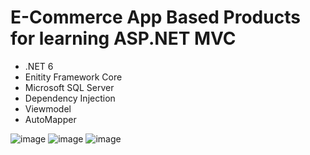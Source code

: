 # E-Commerce App Based Products for learning ASP.NET MVC

- .NET 6
- Enitity Framework Core
- Microsoft SQL Server
- Dependency Injection
- Viewmodel
- AutoMapper

![image](https://github.com/durmazoguzhan/ProductMVC/assets/81313884/e22506de-4ceb-4cca-b27c-b923ded111df)
![image](https://github.com/durmazoguzhan/ProductMVC/assets/81313884/7a230a8c-d097-4012-8736-fd5a8cee06f1)
![image](https://github.com/durmazoguzhan/ProductMVC/assets/81313884/bb1ee728-3d71-4b6d-b567-5edb1152b9e9)
